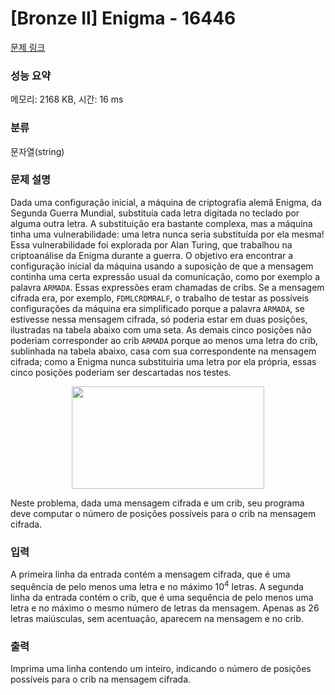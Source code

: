# [Bronze II] Enigma - 16446 

[문제 링크](https://www.acmicpc.net/problem/16446) 

### 성능 요약

메모리: 2168 KB, 시간: 16 ms

### 분류

문자열(string)

### 문제 설명

<p>Dada uma configuração inicial, a máquina de criptografia alemã Enigma, da Segunda Guerra Mundial, substituía cada letra digitada no teclado por alguma outra letra. A substituição era bastante complexa, mas a máquina tinha uma vulnerabilidade: uma letra nunca seria substituída por ela mesma! Essa vulnerabilidade foi explorada por Alan Turing, que trabalhou na criptoanálise da Enigma durante a guerra. O objetivo era encontrar a configuração inicial da máquina usando a suposição de que a mensagem continha uma certa expressão usual da comunicação, como por exemplo a palavra <code>ARMADA</code>. Essas expressões eram chamadas de cribs. Se a mensagem cifrada era, por exemplo, <code>FDMLCRDMRALF</code>, o trabalho de testar as possíveis configurações da máquina era simplificado porque a palavra <code>ARMADA</code>, se estivesse nessa mensagem cifrada, só poderia estar em duas posições, ilustradas na tabela abaixo com uma seta. As demais cinco posições não poderiam corresponder ao crib <code>ARMADA</code> porque ao menos uma letra do crib, sublinhada na tabela abaixo, casa com sua correspondente na mensagem cifrada; como a Enigma nunca substituiria uma letra por ela própria, essas cinco posições poderiam ser descartadas nos testes.</p>

<p style="text-align: center;"><img alt="" src="https://upload.acmicpc.net/575b8599-d3c3-44db-a5c5-8d011ac8546b/-/preview/" style="width: 308px; height: 164px;"></p>

<p>Neste problema, dada uma mensagem cifrada e um crib, seu programa deve computar o número de posições possíveis para o crib na mensagem cifrada.</p>

### 입력 

 <p>A primeira linha da entrada contém a mensagem cifrada, que é uma sequência de pelo menos uma letra e no máximo 10<sup>4</sup> letras. A segunda linha da entrada contém o crib, que é uma sequência de pelo menos uma letra e no máximo o mesmo número de letras da mensagem. Apenas as 26 letras maiúsculas, sem acentuação, aparecem na mensagem e no crib.</p>

### 출력 

 <p>Imprima uma linha contendo um inteiro, indicando o número de posições possíveis para o crib na mensagem cifrada.</p>

